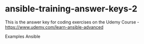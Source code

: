 # ansible-training-answer-keys-2

This is the answer key for coding exercises on the Udemy Course - https://www.udemy.com/learn-ansible-advanced

Examples Ansible
